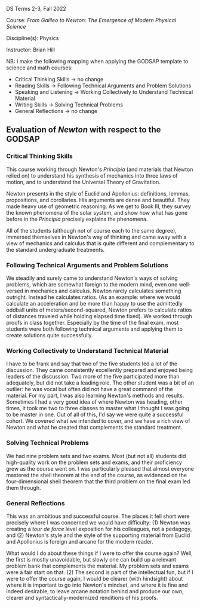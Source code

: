 DS Terms 2-3, Fall 2022

Course: *From Galileo to Newton: The Emergence of Modern Physical Science*

Discipline(s): Physics

Instructor: Brian Hill

NB: I make the following mapping when applying the GODSAP template to science and math courses:

* Critical Thinking Skills &rarr; no change
* Reading Skills &rarr; Following Technical Arguments and Problem Solutions
* Speaking and Listening &rarr; Working Collectively to Understand Technical Material
* Writing Skills &rarr; Solving Technical Problems
* General Reflections &rarr; no change

## Evaluation of *Newton* with respect to the GODSAP

### Critical Thinking Skills

This course working through Newton's *Principia* (and materials that Newton relied on) to understand his synthesis of mechanics into three laws of motion, and to understand the 
Universal Theory of Gravitation.

Newton presents in the style of Euclid and Apollonius: definitions, lemmas, propositions, and corollaries. His arguments are dense and beautiful. They made heavy use of geometric reasoning.
As we get to Book III, they survey the known phenomena of the solar system, and show how what has gone before in the *Principia* precisely explains the phenomena.

All of the students (although not of course each to the same degree), immersed themselves in Newton's way of thinking and came away with a view of mechanics and calculus that is
quite different and complementary to the standard undergraduate treatments.

### Following Technical Arguments and Problem Solutions

We steadily and surely came to understand Newton's ways of solving problems, which are somewhat foreign to the modern mind, even one well-versed in mechanics and calculus. Newton rarely
calculates something outright. Instead he calculates ratios. (As an example: where we would calculate an acceleration and be more than happy to use the admittedly oddball
units of meters/second-squared, Newton prefers to calculate ratios of distances traveled while holding elapsed time fixed). We worked through proofs in class together. Especially by the time of the final exam, most students were both following technical arguments and applying them to create solutions quite successfully.

### Working Collectively to Understand Technical Material

I have to be frank and say that two of the five students led a lot of the discussion. They came consistently excellently prepared and enjoyed being leaders of the discussion.
Two more of the five participated more than adequately, but did not take a leading role. The other student was a bit of an outlier: he was vocal but often did not have a great command of the material. For my part, I was also learning Newton's methods and results. Sometimes I had a very good idea of where Newton was heading, other times, it took me two to three classes to master
what I thought I was going to be master in one. Out of all of this, I'd say we were quite a successful cohort. We covered what we intended to cover, and we have a rich view of 
Newton and what he created that complements the standard treatment.

### Solving Technical Problems

We had nine problem sets and two exams. Most (but not all) students did high-quality work on the problem sets and exams, and their proficiency grew as the course went on. I was particularly
pleased that almost everyone mastered the shell theorem at the end of the course, as evidenced on the four-dimensional shell theorem that the third problem on the final exam led them through.

### General Reflections

This was an ambitious and successful course. The places it fell short were precisely where I was concerned we would have difficulty: (1) Newton was creating a *tour de force* level exposition for his colleagues, not a pedagogy, and (2) Newton's style and the style of the supporting material from Euclid and Apollonius is foreign and arcane for the modern reader.

What would I do about these things if I were to offer the course again? Well, the first is mostly unavoidable, but slowly one can build up a relevant problem bank that complements the material.
My problem sets and exams were a fair start on that. (2) The second is part of the intellectual fun, but if I were to offer the course again, I would be clearer (with hindsight) about where
it is important to go into Newton's mindset, and where it is fine and indeed desirable, to leave arcane notation behind and produce our own, clearer and syntactically-modernized renditions of
his proofs.